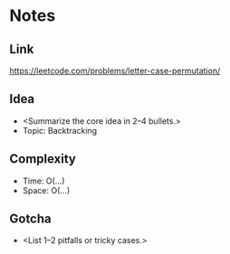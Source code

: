 # Notes

## Link
https://leetcode.com/problems/letter-case-permutation/

## Idea
- <Summarize the core idea in 2–4 bullets.>
- Topic: Backtracking

## Complexity
- Time: O(...)
- Space: O(...)

## Gotcha
- <List 1–2 pitfalls or tricky cases.>
